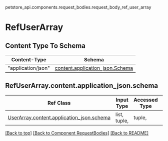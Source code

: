 petstore_api.components.request_bodies.request_body_ref_user_array
# RefUserArray
## Content Type To Schema
Content-Type | Schema
------------ | -------
"application/json" | [content.application_json.Schema](#contentapplication_jsonschema)

## <a id="request_body_ref_user_arrayorg.openapijsonschematools.codegen.model.CodegenKey@8e1d14a9contentapplication_jsonschema" >RefUserArray.content.application_json.schema</a>
Ref Class | Input Type | Accessed Type | Description
--------- | ---------- | ------------- | ------------
[UserArray.content.application_json.schema](../../components/request_bodies/request_body_user_array.md#request_body_user_arraycontentapplication_jsonschema) | list, tuple,  | tuple,  | 

[[Back to top]](#top) [[Back to Component RequestBodies]](../../../README.md#Component-RequestBodies) [[Back to README]](../../../README.md)
